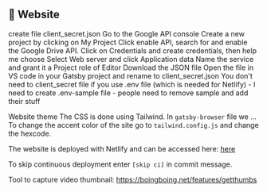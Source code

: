 ## 🧘 Website

create file client_secret.json
Go to the Google API console
Create a new project by clicking on My Project
Click enable API, search for and enable the Google Drive API.
Click on Credentials and create credentials, then help me choose
Select Web server and click Application data
Name the service and grant it a Project role of Editor
Download the JSON file
Open the file in VS code in your Gatsby project and rename to client_secret.json
You don't need to client_secret file if you use .env file (which is needed for Netlify) - I need to create .env-sample file - people need to remove sample and add their stuff

Website theme
The CSS is done using Tailwind. In `gatsby-browser` file we ...
To change the accent color of the site go to `tailwind.config.js` and change the hexcode.



The website is deployed with Netlify and can be accessed here:
[here](https://here.com/)

To skip continuous deployment enter `[skip ci]` in commit message.

Tool to capture video thumbnail: https://boingboing.net/features/getthumbs